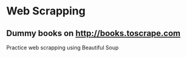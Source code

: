 # Web Scrapping
## Dummy books on http://books.toscrape.com
Practice web scrapping using Beautiful Soup
